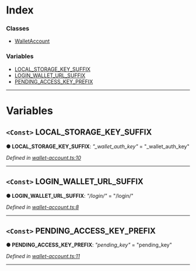 

# Index

### Classes

* [WalletAccount](../classes/_wallet_account_.walletaccount.md)

### Variables

* [LOCAL_STORAGE_KEY_SUFFIX](_wallet_account_.md#local_storage_key_suffix)
* [LOGIN_WALLET_URL_SUFFIX](_wallet_account_.md#login_wallet_url_suffix)
* [PENDING_ACCESS_KEY_PREFIX](_wallet_account_.md#pending_access_key_prefix)

---

# Variables

<a id="local_storage_key_suffix"></a>

## `<Const>` LOCAL_STORAGE_KEY_SUFFIX

**● LOCAL_STORAGE_KEY_SUFFIX**: *"_wallet_auth_key"* = "_wallet_auth_key"

*Defined in [wallet-account.ts:10](https://github.com/nearprotocol/nearlib/blob/4fd2642/src.ts/wallet-account.ts#L10)*

___
<a id="login_wallet_url_suffix"></a>

## `<Const>` LOGIN_WALLET_URL_SUFFIX

**● LOGIN_WALLET_URL_SUFFIX**: *"/login/"* = "/login/"

*Defined in [wallet-account.ts:8](https://github.com/nearprotocol/nearlib/blob/4fd2642/src.ts/wallet-account.ts#L8)*

___
<a id="pending_access_key_prefix"></a>

## `<Const>` PENDING_ACCESS_KEY_PREFIX

**● PENDING_ACCESS_KEY_PREFIX**: *"pending_key"* = "pending_key"

*Defined in [wallet-account.ts:11](https://github.com/nearprotocol/nearlib/blob/4fd2642/src.ts/wallet-account.ts#L11)*

___

